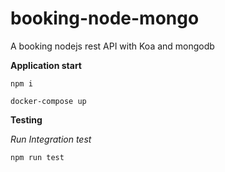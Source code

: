 # booking-node-mongo
A booking nodejs rest API with Koa and mongodb

**Application start**

```npm i```

```docker-compose up```

**Testing**

*Run Integration test*

```npm run test```

